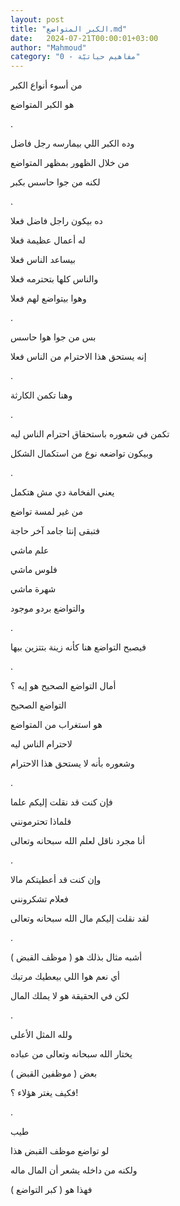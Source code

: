```yaml
---
layout: post
title: "الكبر المتواضع.md"
date:   2024-07-21T00:00:01+03:00
author: "Mahmoud"
category: "0 - مفاهيم حياتيّة"
---
```

من أسوء أنواع الكبر

هو الكبر المتواضع

.

وده الكبر اللي بيمارسه رجل فاضل

من خلال الظهور بمظهر المتواضع

لكنه من جوا حاسس بكبر

.

ده بيكون راجل فاضل فعلا

له أعمال عظيمة فعلا

بيساعد الناس فعلا

والناس كلها بتحترمه فعلا

وهوا بيتواضع لهم فعلا

.

بس من جوا هوا حاسس

إنه يستحق هذا الاحترام من الناس فعلا

.

وهنا تكمن الكارثة

.

تكمن في شعوره باستحقاق احترام الناس ليه

وبيكون تواضعه نوع من استكمال الشكل

.

يعني الفخامة دي مش هتكمل

من غير لمسة تواضع

فتبقى إنتا جامد آخر حاجة

علم ماشي

فلوس ماشي

شهرة ماشي

والتواضع بردو موجود

.

فيصبح التواضع هنا كأنه زينة بتتزين بيها

.

أمال التواضع الصحيح هو إيه ؟

التواضع الصحيح

هو استغراب من المتواضع

لاحترام الناس ليه

وشعوره بأنه لا يستحق هذا الاحترام

.

فإن كنت قد نقلت إليكم علما

فلماذا تحترمونني

أنا مجرد ناقل لعلم الله سبحانه وتعالى

.

وإن كنت قد أعطيتكم مالا

فعلام تشكرونني

لقد نقلت إليكم مال الله سبحانه وتعالى

.

أشبه مثال بذلك هو ( موظف القبض )

أي نعم هوا اللي بيعطيك مرتبك

لكن في الحقيقة هو لا يملك المال

.

ولله المثل الأعلى

يختار الله سبحانه وتعالى من عباده

بعض ( موظفين القبض )

فكيف يغتر هؤلاء ؟!

.

طيب

لو تواضع موظف القبض هذا

ولكنه من داخله يشعر أن المال ماله

فهذا هو ( كبر التواضع )
